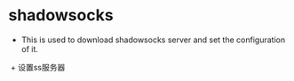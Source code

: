 # shadowsocks

  + This is used to download shadowsocks server and set the configuration of it.
  
  +  设置ss服务器
